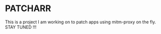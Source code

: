 # PATCHARR
This is a project I am working on to patch apps using mitm-proxy on the fly. STAY TUNED !!!
